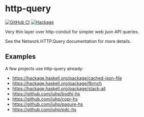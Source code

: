 # http-query

[![GitHub CI](https://github.com/juhp/http-query/workflows/build/badge.svg)](https://github.com/juhp/http-query/actions)
[![Hackage](http://img.shields.io/hackage/v/http-query.png)](http://hackage.haskell.org/package/http-query)

Very thin layer over http-conduit for simpler web json API queries.

See the Network.HTTP.Query documentation for more details.

## Examples

A few projects use http-query already:

- https://hackage.haskell.org/package/cached-json-file
- https://hackage.haskell.org/package/fbrnch
- https://hackage.haskell.org/package/stack-all
- https://github.com/juhp/bodhi-hs
- https://github.com/juhp/copr-hs
- https://github.com/juhp/pagure-hs
- https://github.com/juhp/pdc-hs
